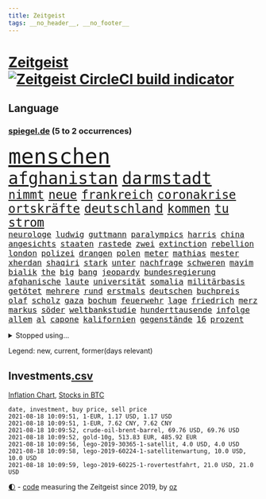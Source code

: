 ```yaml
---
title: Zeitgeist
tags: __no_header__, __no_footer__
---
```


# [Zeitgeist](https://oliz.io/zeitgeist/) [![Zeitgeist CircleCI build indicator](https://circleci.com/gh/ooz/zeitgeist.svg?style=shield)](https://circleci.com/gh/ooz/zeitgeist)

## Language

<h3><a href="https://www.spiegel.de" target="_blank">spiegel.de</a> (5 to 2 occurrences)</h3>
<p style="font-family:monospace">
<span style="font-size:32pt"><a href="news_links.html#menschen" class="current">menschen</a></span>
<br>
<span style="font-size:25pt"><a href="news_links.html#afghanistan" class="current">afghanistan</a></span>
<span style="font-size:25pt"><a href="news_links.html#darmstadt" class="current">darmstadt</a></span>
<br>
<span style="font-size:18pt"><a href="news_links.html#nimmt" class="current">nimmt</a></span>
<span style="font-size:18pt"><a href="news_links.html#neue" class="current">neue</a></span>
<span style="font-size:18pt"><a href="news_links.html#frankreich" class="current">frankreich</a></span>
<span style="font-size:18pt"><a href="news_links.html#coronakrise" class="current">coronakrise</a></span>
<span style="font-size:18pt"><a href="news_links.html#ortskräfte" class="current">ortskräfte</a></span>
<span style="font-size:18pt"><a href="news_links.html#deutschland" class="current">deutschland</a></span>
<span style="font-size:18pt"><a href="news_links.html#kommen" class="current">kommen</a></span>
<span style="font-size:18pt"><a href="news_links.html#tu" class="current">tu</a></span>
<span style="font-size:18pt"><a href="news_links.html#strom" class="current">strom</a></span>
<br>
<span style="font-size:12pt"><a href="news_links.html#neurologe" class="new">neurologe</a></span>
<span style="font-size:12pt"><a href="news_links.html#ludwig" class="current">ludwig</a></span>
<span style="font-size:12pt"><a href="news_links.html#guttmann" class="new">guttmann</a></span>
<span style="font-size:12pt"><a href="news_links.html#paralympics" class="current">paralympics</a></span>
<span style="font-size:12pt"><a href="news_links.html#harris" class="new">harris</a></span>
<span style="font-size:12pt"><a href="news_links.html#china" class="current">china</a></span>
<span style="font-size:12pt"><a href="news_links.html#angesichts" class="current">angesichts</a></span>
<span style="font-size:12pt"><a href="news_links.html#staaten" class="current">staaten</a></span>
<span style="font-size:12pt"><a href="news_links.html#rastede" class="new">rastede</a></span>
<span style="font-size:12pt"><a href="news_links.html#zwei" class="current">zwei</a></span>
<span style="font-size:12pt"><a href="news_links.html#extinction" class="new">extinction</a></span>
<span style="font-size:12pt"><a href="news_links.html#rebellion" class="new">rebellion</a></span>
<span style="font-size:12pt"><a href="news_links.html#london" class="current">london</a></span>
<span style="font-size:12pt"><a href="news_links.html#polizei" class="current">polizei</a></span>
<span style="font-size:12pt"><a href="news_links.html#drangen" class="new">drangen</a></span>
<span style="font-size:12pt"><a href="news_links.html#polen" class="current">polen</a></span>
<span style="font-size:12pt"><a href="news_links.html#meter" class="current">meter</a></span>
<span style="font-size:12pt"><a href="news_links.html#mathias" class="current">mathias</a></span>
<span style="font-size:12pt"><a href="news_links.html#mester" class="current">mester</a></span>
<span style="font-size:12pt"><a href="news_links.html#xherdan" class="new">xherdan</a></span>
<span style="font-size:12pt"><a href="news_links.html#shaqiri" class="new">shaqiri</a></span>
<span style="font-size:12pt"><a href="news_links.html#stark" class="current">stark</a></span>
<span style="font-size:12pt"><a href="news_links.html#unter" class="current">unter</a></span>
<span style="font-size:12pt"><a href="news_links.html#nachfrage" class="current">nachfrage</a></span>
<span style="font-size:12pt"><a href="news_links.html#schweren" class="current">schweren</a></span>
<span style="font-size:12pt"><a href="news_links.html#mayim" class="new">mayim</a></span>
<span style="font-size:12pt"><a href="news_links.html#bialik" class="new">bialik</a></span>
<span style="font-size:12pt"><a href="news_links.html#the" class="current">the</a></span>
<span style="font-size:12pt"><a href="news_links.html#big" class="current">big</a></span>
<span style="font-size:12pt"><a href="news_links.html#bang" class="current">bang</a></span>
<span style="font-size:12pt"><a href="news_links.html#jeopardy" class="new">jeopardy</a></span>
<span style="font-size:12pt"><a href="news_links.html#bundesregierung" class="current">bundesregierung</a></span>
<span style="font-size:12pt"><a href="news_links.html#afghanische" class="current">afghanische</a></span>
<span style="font-size:12pt"><a href="news_links.html#laute" class="current">laute</a></span>
<span style="font-size:12pt"><a href="news_links.html#universität" class="new">universität</a></span>
<span style="font-size:12pt"><a href="news_links.html#somalia" class="new">somalia</a></span>
<span style="font-size:12pt"><a href="news_links.html#militärbasis" class="new">militärbasis</a></span>
<span style="font-size:12pt"><a href="news_links.html#getötet" class="current">getötet</a></span>
<span style="font-size:12pt"><a href="news_links.html#mehrere" class="current">mehrere</a></span>
<span style="font-size:12pt"><a href="news_links.html#rund" class="current">rund</a></span>
<span style="font-size:12pt"><a href="news_links.html#erstmals" class="current">erstmals</a></span>
<span style="font-size:12pt"><a href="news_links.html#deutschen" class="current">deutschen</a></span>
<span style="font-size:12pt"><a href="news_links.html#buchpreis" class="new">buchpreis</a></span>
<span style="font-size:12pt"><a href="news_links.html#olaf" class="current">olaf</a></span>
<span style="font-size:12pt"><a href="news_links.html#scholz" class="current">scholz</a></span>
<span style="font-size:12pt"><a href="news_links.html#gaza" class="current">gaza</a></span>
<span style="font-size:12pt"><a href="news_links.html#bochum" class="current">bochum</a></span>
<span style="font-size:12pt"><a href="news_links.html#feuerwehr" class="current">feuerwehr</a></span>
<span style="font-size:12pt"><a href="news_links.html#lage" class="current">lage</a></span>
<span style="font-size:12pt"><a href="news_links.html#friedrich" class="current">friedrich</a></span>
<span style="font-size:12pt"><a href="news_links.html#merz" class="current">merz</a></span>
<span style="font-size:12pt"><a href="news_links.html#markus" class="current">markus</a></span>
<span style="font-size:12pt"><a href="news_links.html#söder" class="current">söder</a></span>
<span style="font-size:12pt"><a href="news_links.html#weltbankstudie" class="new">weltbankstudie</a></span>
<span style="font-size:12pt"><a href="news_links.html#hunderttausende" class="current">hunderttausende</a></span>
<span style="font-size:12pt"><a href="news_links.html#infolge" class="current">infolge</a></span>
<span style="font-size:12pt"><a href="news_links.html#allem" class="current">allem</a></span>
<span style="font-size:12pt"><a href="news_links.html#al" class="new">al</a></span>
<span style="font-size:12pt"><a href="news_links.html#capone" class="new">capone</a></span>
<span style="font-size:12pt"><a href="news_links.html#kalifornien" class="current">kalifornien</a></span>
<span style="font-size:12pt"><a href="news_links.html#gegenstände" class="new">gegenstände</a></span>
<span style="font-size:12pt"><a href="news_links.html#16" class="current">16</a></span>
<span style="font-size:12pt"><a href="news_links.html#prozent" class="current">prozent</a></span>
</p>
<details>
<summary>Stopped using...</summary>
<p class="former" style="font-size:12pt">
empfehlungen(307) enorm(307) france(307) rad(307) 39(305) digitalisierung(305) eröffnet(305) gekürt(305) kurzarbeitergeld(305) leeren(305) schickte(305) street(305) verbindungen(305) atmosphäre(304) autor(304) beeinflussen(304) besorgt(304) dutzenden(304) eingegangen(304) liefern(304) lukas(304) senken(304) verbraucherschützer(304) xi(304) bemühungen(303) diskriminiert(303) entdeckte(303) führende(303) influencerin(303) is(303) recep(303) stimmte(303) tayyip(303) you(303) zweifelt(303) bewegung(302) christopher(302) geschrieben(302) hinweisen(302) kriminellen(302) nachhaltig(302) tore(302) unserer(302) überzeugen(302) 110(301) amsterdam(301) bittere(301) blickt(301) dahin(301) einstigen(301) emotionalen(301) eric(301) halle(301) medizin(301) post(301) schiedsrichter(301) software(301) unosicherheitsrat(301) verweigern(301) alkohol(300) ausfallen(300) beschluss(300) besetzt(300) coronaquarantäne(300) dauer(300) finanzaufsicht(300) manchmal(300) schadet(300) spielraum(300) teilnehmen(300) witz(300) zahlreicher(300) ärgert(300) arbeitgeber(299) bahnhof(299) beschleunigt(299) demonstration(299) deswegen(299) einführen(299) europäischen(299) kandidatin(299) kommunen(299) lautet(299) lebte(299) literatur(299) mysteriöse(299) solingen(299) studierenden(299) trainieren(299) verwirrung(299) williams(299) zählt(299) anscheinend(298) asiatischen(298) begrenzen(298) dezember(298) gerichtshof(298) hebt(298) hotspots(298) lustig(298) parteitag(298) plädiert(298) regierungen(298) respekt(298) silicon(298) ultimatum(298) unabhängigkeit(298) verpassen(298) überschattet(298) 5(297) ablauf(297) betreiber(297) coronahilfen(297) ford(297) glimpflich(297) heimlich(297) höchststand(297) persönlichen(297) schildert(297) verteidigung(297) wirecard(297) ausfall(296) beispielen(296) benennen(296) debattiert(296) dementiert(296) eindruck(296) emmanuel(296) endete(296) first(296) fließt(296) infizierten(296) macron(296) priester(296) schöner(296) summe(296) umstritten(296) ungarns(296) untersuchen(296) usamerikaner(296) 53(295) anerkennen(295) angestellte(295) arizona(295) behinderung(295) d(295) durcheinander(295) erheblich(295) freigestellt(295) gesunden(295) hungerstreik(295) medienbericht(295) plätze(295) sexismus(295) steuer(295) vergleicht(295) wettlauf(295) wälder(295) einziehen(294) eugh(294) europäischer(294) gemeinsamen(294) gott(294) hubertus(294) islamischer(294) mancherorts(294) tauchen(294) umsetzen(294) unten(294) wirtschaftsministerium(294) wohnhaus(294) zunehmende(294) 130(293) dubai(293) erfurter(293) gefängnisstrafe(293) gigantische(293) hauses(293) herrschen(293) härter(293) lkwfahrer(293) ministerpräsidentin(293) rutschen(293) schauen(293) ägypten(293) abschaffen(292) coach(292) f(292) moderator(292) okay(292) österreicher(292) atem(291) fernen(291) franzosen(291) mörder(291) nahezu(291) unfreiwillig(291) armut(290) diego(290) erfurt(290) fake(290) gemein(290) großbritanniens(290) inszeniert(290) jimmy(290) manipulierte(290) salzburg(290) spekuliert(290) verpflichtung(290) versuche(290) aktiv(289) endgültig(289) ergibt(289) format(289) gebe(289) gesetze(289) organisatoren(289) restaurant(289) rom(289) torhüter(289) bürgermeisterin(288) gestritten(288) mitgliedschaft(288) on(288) pipeline(288) rechtsaußen(288) verwüstungen(288) zahlte(288) zurücktreten(288) achten(287) erkrankung(287) finanzieren(287) forum(287) putins(287) verläufen(287) 61(286) 94(286) affäre(286) demokratischen(286) drohe(286) edward(286) haftstrafen(286) krawallen(286) mitternacht(286) verschwand(286) vorsprung(286) diebstahl(285) historischer(285) image(285) duisburg(284) legendäre(284) wahren(284) zugelassenen(284) emails(283) empfohlen(283) erdrutsch(283) filmen(283) garten(283) richard(283) status(283) eurecht(282) handel(282) kaiser(282) loch(282) ungleich(282) verstößt(282) voraussetzungen(282) ausgangssperren(281) außenministerium(281) juristisch(281) limit(281) ständig(281) tragödie(281) verstanden(281) wach(281) golden(280) herzen(280) monats(280) präsenzunterricht(280) unregelmäßigkeiten(280) verzichten(280) auftritte(279) fragte(279) rettete(279) rundfunk(279) thüringens(279) wirtschaftswachstum(279) behalten(278) telefon(278) vermissen(278) älter(278) antonio(277) bezahlung(277) boykott(277) bruce(277) landet(277) nachbar(277) 49(276) bisherigen(276) budapest(276) festival(276) herz(276) kassierte(276) katholischen(276) marx(276) schrecken(276) ute(276) 25000(275) apps(275) beitrag(275) digital(275) erinnerung(275) euaustritt(275) projekte(275) em(274) landwirtschaft(274) retter(274) psychisch(273) rasen(273) stimmten(273) verträge(273) wirksamkeit(273) heutigen(272) händler(272) mobilfunknetz(272) prescht(272) verfassungsgericht(272) besiegen(271) drin(271) fotografin(271) klassische(271) ruanda(271) bundesamts(270) exberater(270) betrogen(269) enorme(269) erweist(269) s(269) erstochen(268) niedrig(268) stützt(268) frontex(267) jordan(267) weile(267) ämter(267) museum(266) dr(265) fähigkeiten(265) onlineplattformen(265) cas(264) ertrunken(264) football(263) gläubige(263) senioren(263) trauern(262) herum(261) vorläufig(261) dortmunder(260) küche(259) zurecht(259) gerieten(258) haustür(258) wechselunterricht(258) palmer(257) verzögerungen(257) vorschriften(257) schwarzes(256) schätzen(256) björn(255) härte(255) jones(255) sofortige(254) anderswo(253) ausgaben(253) startup(253) plädoyer(252) schieben(252) erlaubte(251) topspiel(251) nächstes(250) ausgetragen(249) beworben(249) überlastet(248) elektromobilität(247) kenia(246) lockern(246) kehrtwende(245) lauern(245) niedrigen(245) weltmeisterschaft(245) zufällig(245) drohung(244) höcke(244) zoom(244) rakete(243) indiana(242) randalierer(242) rückgängig(242) delegierten(241) fotografieren(241) mitstreiter(241) größe(240) verfassungsbeschwerde(240) begleiter(239) berufsaussichten(238) gala(238) bundespräsidenten(237) hagen(237) mehren(237) geste(236) dreyer(235) erleichtern(235) malu(235) rheinlandpfälzische(235) 1971(234) krawalle(234) tobias(233) mängel(232) verweigerte(232) bundeskabinett(231) milliardäre(228) mount(228) transgender(228) badenwürttembergischen(226) biontech/pfizer(226) politischer(225) rüstet(225) behindert(223) coronabedingungen(223) 15jährige(222) kursiert(222) queere(222) schauspielern(221) trikots(221) wahlprogramm(220) würzburg(219) hartz(218) sportgerichtshof(218) ältesten(215) 450(214) abgrund(214) euland(214) mitgefühl(213) prominenten(213) saisonende(212) moralische(211) präsent(209) trümmer(209) flieger(208) rechtsbruch(207) anfragen(206) geräusche(206) entgehen(205) schlaf(205) fußballspiele(203) beigelegt(202) knappen(201) riskanten(201) arbeitsgericht(200) brad(199) jakob(199) niederländer(199) schulabschluss(199) ausbeutung(198) rasche(198) ag(197) infos(197) iv(197) deine(196) schwacher(195) branson(193) burg(192) chloé(192) zhao(192) tübinger(191) championship(189) stapeln(188) windows(188) dokumentieren(187) speziellen(187) eugrenzschutzagentur(186) jenen(186) radsportler(186) 00(185) vereinbarung(184) palast(183) verweisen(182) schuljahr(181) völkermord(181) schatz(179) fahrten(177) neuwahl(177) taucher(177) homeschooling(176) hunden(176) pitt(176) neonazis(175) oscar(174) etappe(173) rudert(173) rechtmäßig(172) 242(171) apokalypse(170) flüsse(170) trinkt(170) ausstellung(168) euskirchen(168) potenziell(168) flächendeckende(167) geiselnahme(167) v(167) california(165) unionsabgeordnete(164) überzeugung(163) königs(162) unzureichend(160) bestellte(159) bischof(159) jersey(159) lewentz(159) wunden(159) ehrliche(158) gleicher(158) exuspräsidenten(156) graben(156) notstand(156) carlos(155) elite(155) rodriguez(155) gegnerin(154) rausch(154) schätzungen(153) längerem(152) aufgenommenes(151) entschuldigte(151) internetriesen(151) natotruppen(151) unternimmt(151) übernahm(151) goldene(150) abbringen(149) todesursache(149) urteile(148) export(147) gegenden(145) usrapper(145) ausländischen(144) gebühren(144) marokkanischen(144) rum(144) verhältnissen(143) regionalen(142) gebildet(140) kriege(140) angeht(139) eingeschlagen(139) ghosn(139) kuchen(139) tübingen(139) bauarbeiter(138) freiheitsrechte(136) henning(136) doppelte(135) kündigungen(135) wal(135) beatmungsgeräte(134) beileid(134) free(134) spitzenkandidaten(134) exklusive(133) platzte(132) anzutreten(131) ausfahrt(131) fraktionen(131) maskenaffäre(131) mechanismus(130) verglich(130) steffi(129) leichtathletikverband(127) testergebnisse(127) mitgliedern(126) kleinflugzeug(125) belgische(124) kleinflugzeugs(124) pressefreiheit(124) staatsanwälte(123) entfernten(120) bumerang(118) proben(118) miriam(116) waffenruhe(115) joseph(114) 2026(113) nachhaltigkeit(113) professionellen(113) radfahren(113) erdoğans(112) redbullpilot(111) bewältigt(110) gerungen(110) louvre(109) rügt(109) formuliert(108) tunnel(107) mindeststeuer(106) flexibilität(105) ulrike(105) graue(104) superreichen(104) überraschungssieger(104) wettbewerbsvorteil(103) zidane(103) zinédine(103) cannes(101) eilen(100) kuh(100) leiteten(100) vereinigung(100) bassist(99) bestreiten(99) homo(99) chilenische(98) konkurrent(98) überflutetem(98) wintersport(97) ire(96) turnierbeginn(96) klausur(95) zielen(93) zündete(93) verstappens(92) peloton(91) steuerreform(91) untergang(91) zusehends(91) menschenrechtsverstöße(90) veraltet(90) annette(89) bedeute(89) bio(89) faris(89) hetze(89) personalvorstand(89) snowden(89) verrat(89) achtung(88) ansprüche(88) bundeskartellamt(88) tragschrauber(88) wettkämpfen(88) güterzug(87) kannten(87) raketenbeschuss(87) freistellen(86) jungunternehmer(86) jüngst(86) parade(86) vize(86) cummings(85) übergriff(85) ablösen(84) anfänger(84) geländer(84) kompliment(84) getroffene(83) jahrelanger(83) matchball(83) netzbetreiber(83) niederländerin(83) pornografie(83) stürmerin(83) arbeitern(82) christa(82) missbrauche(82) reinhard(82) charlotte(81) frustrierten(81) geburtstagsfoto(81) prognostizieren(81) unbezahlt(81) verschrien(81) übergoss(81) defektes(80) emanuel(80) gaffer(80) planten(80) startupgründer(80) 235(79) ambitioniertere(79) eingebüßt(79) lohnniveau(79) stürzten(79) deuten(78) einfallen(78) eskalierten(78) trüben(78) buchmann(77) schwerste(77) staatstrojaner(77) breitbandausbau(76) coronatief(76) höckes(76) riskierte(76) verfassungsgerichts(76) change(75) strafverfolgung(75) regierungsangaben(74) sahen(74) unbemerkt(74) welpenhandel(74) berücksichtigt(73) gefechten(73) homophoben(73) speicher(73) stadtschloss(73) unfassbar(73) 1990(72) aufgeteilt(72) lacher(72) talkshow(72) dicker(71) mitregieren(71) wilfried(71) beschrieben(70) knackte(70) luisa(70) neubauer(70) sicherheitsgründen(70) vielversprechend(70) institutionen(69) kletterten(69) prügelattacke(69) enttäuschungen(68) erbgut(68) journalistenverband(68) spezialisierte(68) wumms(68) meilenstein(67) sprintstar(67) turner(67) unweigerlich(67) würfel(67) abzusehen(66) feuerpause(66) hochumstritten(66) marokkanische(66) ruinen(66) bergetappe(65) kindergarten(65) rutschten(65) überschüttet(65) abschiebung(64) amateure(64) auftaktspiel(64) felix(64) gekrönt(64) herrliche(64) lehrerverband(64) nationalsozialisten(64) showbühne(64) benachteiligt(63) eingestürzt(63) energieagentur(63) entwischt(63) humboldt(63) kulturtipps(63) topsprinter(63) ausstellen(62) deutschkolumne(62) gegeißelt(62) lehren(62) stärkeren(62) wog(62) glyphosat(61) landtags(61) mulmiges(61) neapel(61) panzers(61) ureinwohnern(61) verhandelte(61) 170(59) festgenommenen(59) kapern(59) kuntz(59) listenplatz(59) notlandung(59) unteren(59) usrichter(59) facebooks(58) spitzen(58) 23jährige(57) ausgeben(57) ausnutzen(57) erneutem(57) leclerc(57) majorsieger(57) populärsten(57) sudan(57) beigeschmack(56) extremsportler(56) finger(56) monaco(56) mühelos(56) berchtesgaden(55) darstellung(55) koreanischen(55) terroranschlägen(55) tröstete(55) videospiel(55) fehlers(54) klassenräume(54) medienboykott(54) morgenstunden(54) bundesrichter(53) csd(53) unlauter(53) a61(52) erhalt(52) getreten(52) weigerte(52) bitcoinrechner(51) eurozone(51) galaxien(51) prekären(51) abhalten(50) autoschlüssel(50) heiratete(50) ryanair(50) situationen(50) bürgern(49) gesichtserkennung(49) konzepte(49) scheiterten(49) wassermassen(49) ai(48) allgegenwärtig(48) clearview(48) echt(48) exporteur(48) landesvater(48) lara(48) mangelware(48) misstrauensantrag(48) 53jährige(47) machtdemonstration(47) professionelle(47) symbolträchtigen(47) topstars(47) vereinbaren(47) vorhersehbaren(47) wandten(47) bundespressekonferenz(46) identifizieren(46) jon(46) unheil(46) vorgezogene(46) mitspielen(45) pressetermine(45) sammelt(45) urlaubszeit(45) aktueller(44) ezb(44) familienunternehmen(44) finde(44) kronzeuge(44) phoenix(44) renteneintritt(44) suns(44) wahlsieger(44) bestseller(43) ertrinken(43) gerichtet(43) impfausweis(43) knöpft(43) luxushotel(43) peters(43) staatschefs(43) traditionelle(43) unklaren(43) fangquoten(42) landwirtschaftsministerin(42) psychiatrischer(42) schied(42) vodafone(42) abgeordnetengesetz(41) größtenteils(41) leisteten(41) ohrfeige(41) reguliert(41) rücktrittsgesuch(41) steueroasen(41) topfavoriten(41) verstießen(41) 03(39) drohenden(39) erzbischofs(39) fehmarn(39) gebäck(39) kündigten(39) sommerhitze(39) versichert(39) vorerkrankungen(39) klicks(38) pflegeheim(38) vereitelt(38) berchtesgadener(37) pirouetten(37) but(36) danny(36) drückten(36) erlag(36) ohnehin(36) prophezeit(36) u(36) coronaimpfnachweis(35) fraß(35) gewaltigen(35) pressesprecher(35) profil(35) sangen(35) abschiedsgeschenk(34) badeunfällen(34) hildesheim(34) schlichten(34) verurteilter(34) vorbereitungen(34) pornhub(33) raumschiff(33) rissen(33) astronomen(32) auflösung(32) emfinale(32) riskante(32) schaute(32) schreie(32) visa(32) 72(31) heutiger(31) pornoportal(31) rentenalter(31) spitzenpolitiker(31) strikt(31) abbekommen(30) churchill(30) damalige(30) gleise(30) seenotrettern(30) transsexualität(30) uganda(30) winston(30) akademie(29) angesehen(29) enttäuschend(29) hubble(29) klientel(29) obligatorisch(29) verlassene(29) wetterlage(29) denis(28) günstige(28) lgbtqgesetz(28) rekordhitze(28) ansteckende(27) benzinern(27) berüchtigt(27) finalspiele(27) sklaverei(27) 60000(26) afghanistanmission(26) geldwäsche(26) gewandelt(26) hilfsmittel(26) maastricht(26) raumfahrtprogramm(26) stufen(26) sätze(26) dazwischen(25) norwegische(25) alphavariante(24) heftigem(24) interpretiert(24) süddeutschland(24) verwandte(24) destabilisieren(23) irreführung(23) verwenden(23) wmspitzenreiter(23) abschauen(22) frustriert(22) gorillas(22) nachholen(22) sexualisierte(22) tibet(22) anteile(21) beinhaltet(21) co2emissionen(21) deltawelle(21) filmfestspielen(21) spiegelkulturtipps(21) springsteen(21) tagessieg(21) uswestküste(21) wahlprogramme(21) brücken(20) haie(20) pianist(20) spezies(20) technisches(20) vermiest(20) abdirahman(19) bundeswehrhelfern(19) dauerte(19) nbafinals(19) südafrikas(19) videokonferenzanbieter(19) wohlleben(19) erlangen(18) gezittert(18) nachtzug(18) radprofi(18) tadej(18) bafin(17) bedient(17) betrachten(17) cavendish(17) georgien(17) olympiaauswahl(17) rockband(17) sang(17) sperrung(17) strafbefehle(17) unkrautvernichtungsmittel(17) belästigungen(16) bucks(16) c(16) dienstleister(16) erklimmt(16) milwaukee(16) unwetterschäden(16) zauber(16) ballon(15) brisbane(15) entlastungen(15) hackerangriffe(15) heißluftballon(15) merckx(15) picassogemälde(15) pogačar(15) raumfahrtprogramms(15) zweijähriger(15) bär(14) g20staaten(14) kriminalpolizei(14) kriminalreporter(14) matej(14) mohorič(14) slowene(14) übersee(14) amsterdamer(13) bakterien(13) blind(13) fußballsaison(13) jährlichen(13) transfermeldungen(13) zwischendurch(13) übelkeit(13) bam(12) claude(12) deich(12) eingestürzte(12) fieber(12) gesundheitsbehörde(12) religiös(12) waggon(12) zweijährige(12) 77(11) aert(11) bewies(11) dreimalige(11) exchef(11) rekordtemperaturen(11) reste(11) schwiegereltern(11) wout(11)
</p>
</details>
<p>Legend: <span class="new">new</span>, <span class="current">current</span>, <span class="former">former(days relevant)</span></p>

## Investments[.csv](investments.csv)

[Inflation Chart](https://inflationchart.com),
[Stocks in BTC](https://stonksinbtc.xyz/)

```
date, investment, buy price, sell price
2021-08-18 10:09:51, 1-EUR, 1.17 USD, 1.17 USD
2021-08-18 10:09:51, 1-EUR, 7.62 CNY, 7.62 CNY
2021-08-18 10:09:52, crude-oil-brent-barrel, 69.76 USD, 69.76 USD
2021-08-18 10:09:52, gold-10g, 513.83 EUR, 485.92 EUR
2021-08-18 10:09:56, lego-2019-30365-1-satellit, 4.0 USD, 4.0 USD
2021-08-18 10:09:58, lego-2019-60224-1-satellitenwartung, 10.0 USD, 10.0 USD
2021-08-18 10:09:59, lego-2019-60225-1-rovertestfahrt, 21.0 USD, 21.0 USD
```

<footer>
<a href="javascript:toggleTheme()" class="nav">🌓</a>
- <a href="https://github.com/ooz/zeitgeist">code</a> measuring the Zeitgeist since 2019, by <a href="https://oliz.io">oz</a>
</footer>
